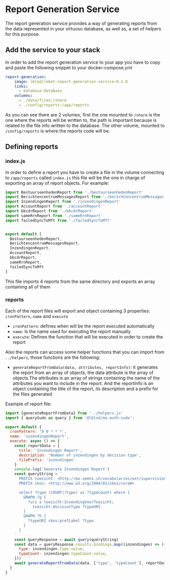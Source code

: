 # Report Generation Service
The report generation service provides a way of generating reports from the data represented in your virtuoso database, as well as, a set of helpers for this purpose.

## Add the service to your stack

In order to add the report generation service to your app you have to copy and paste the following snippet to your docker-compose.yml

```yaml
report-generation:
    image: lblod/loket-report-generation-service:0.2.0
    links:
      - database:database
    volumes:
      - ./data/files:/share
      - ./config/reports:/app/reports
```

As you can see there are 2 volumes, first the one mounted to `/share` is the one where the reports will be written to, the path is important because is related to the file info written to the database. The other volume, mounted to `/config/reports` is where the reports code will be.


## Defining reports

### index.js
In order to define a report you have to create a file in the volume connecting to `/app/reports` called `index.js` this file will be the one in charge of exporting an array of report objects. For example:
```js
import BestuurseenhedenReport from './bestuurseenhedenReport'
import BerichtencentrumMessagesReport from './berichtencentrumMessages'
import InzendingenReport from './inzendingenReport'
import AccountReport from './accountReport'
import bbcdrReport from './bbcdrReport'
import sameRrnReport from './sameRrnReport'
import failedSyncToMft from './failedSyncToMft'


export default [
  BestuurseenhedenReport,
  BerichtencentrumMessagesReport,
  InzendingenReport,
  AccountReport,
  bbcdrReport,
  sameRrnReport,
  failedSyncToMft
]
```

This file imports 4 reports from the same directory and exports an array containing all of them

### reports
Each of the report files will export and object containing 3 properties: `cronPattern`, `name` and `execute`

- `cronPattern`: defines when will be the report executed automatically
- `name`: Is the name used for executing the report manually
- `execute`: Defines the function that will be executed in order to create the report

Also the reports can access some helper functions that you can import from `../helpers`, those functions are the following:
- `generateReportFromData(data, attributes, reportInfo)`: it generates the report from an array of objects, the data attribute is the array of objects.The attributes is an array of strings containing the name of the attributes you want to include in the report. And the reportInfo is an object containing the title of the report, its description and a prefix for the files generated

Example of report file:

```js
import {generateReportFromData} from '../helpers.js'
import { querySudo as query } from '@lblod/mu-auth-sudo';

export default {
  cronPattern: '0 0 * * *',
  name: 'inzendingenReport',
  execute: async () => {
    const reportData = {
      title: 'Inzendingen Report',
      description: 'Number of inzendingen by decision type',
      filePrefix: 'inzendingen'
    }
    console.log('Generate Inzendingen Report')
    const queryString = `
      PREFIX toezicht: <http://mu.semte.ch/vocabularies/ext/supervision/>
      PREFIX skos: <http://www.w3.org/2004/02/skos/core#>

      select ?type (COUNT(?type) as ?typeCount) where {
        GRAPH ?g {
          ?uri a toezicht:InzendingVoorToezicht;
            toezicht:decisionType ?typeURI.
        }
        GRAPH ?h {
          ?typeURI skos:prefLabel ?type.
        }
      }
    `
    const queryResponse = await query(queryString)
    const data = queryResponse.results.bindings.map((inzendingen) => ({
      type: inzendingen.type.value,
      typeCount: inzendingen.typeCount.value,
    }))
    await generateReportFromData(data, ['type', 'typeCount'], reportData)
  }
}
```

